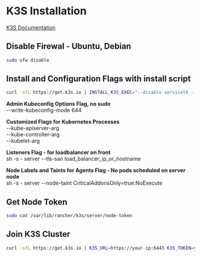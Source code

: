 # K3S Installation

[K3S Documentation](https://docs.k3s.io)

## Disable Firewal - Ubuntu, Debian

```bash
sudo ufw disable
```

## Install and Configuration Flags with install script

```bash
curl -sfL https://get.k3s.io | INSTALL_K3S_EXEC="--disable servicelb --disable traefik --write-kubeconfig-mode 644 --kube-apiserver-arg default-not-ready-toleration-seconds=30 --kube-apiserver-arg default-unreachable-toleration-seconds=30 --kube-controller-arg node-monitor-period=20s --kube-controller-arg node-monitor-grace-period=20s --kubelet-arg node-status-update-frequency=5s" sh - 
```
**Admin Kubeconfig Options Flag, no sudo**  
--write-kubeconfig-mode 644

**Customized Flags for Kubernetes Processes**  
--kube-apiserver-arg  
--kube-controller-arg  
--kubelet-arg

**Listeners Flag - for loadbalancer on front**  
 sh -s - server --tls-san load_balancer_ip_or_hostname

**Node Labels and Taints for Agents Flag - No pods scheduled on server node**  
sh -s - server --node-taint CriticalAddonsOnly=true:NoExecute

## Get Node Token 

```bash
sudo cat /var/lib/rancher/k3s/server/node-token
```

## Join K3S Cluster

```bash
curl -sfL https://get.k3s.io | K3S_URL=https://your-ip:6443 K3S_TOKEN=your-token sh -
```

